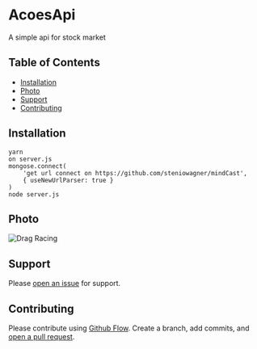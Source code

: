 # AcoesApi

A simple api for stock market

## Table of Contents

- [Installation](#installation)
- [Photo](#photo)
- [Support](#support)
- [Contributing](#contributing)

## Installation

```
yarn
on server.js
mongose.connect(
	'get url connect on https://github.com/steniowagner/mindCast',
	{ useNewUrlParser: true }
)
node server.js
```

## Photo

![Drag Racing](https://i.imgur.com/MkeZIZl.png)


## Support

Please [open an issue](https://github.com/fraction/readme-boilerplate/issues/new) for support.

## Contributing

Please contribute using [Github Flow](https://guides.github.com/introduction/flow/). Create a branch, add commits, and [open a pull request](https://github.com/fraction/readme-boilerplate/compare/).
